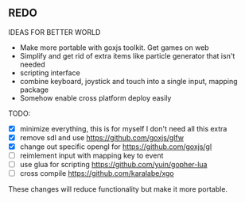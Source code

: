 ## REDO
IDEAS FOR BETTER WORLD
- Make more portable with goxjs toolkit. Get games on web
- Simplify and get rid of extra items like particle generator that isn't needed
- scripting interface
- combine keyboard, joystick and touch into a single input, mapping package
- Somehow enable cross platform deploy easily

TODO:
- [x] minimize everything, this is for myself I don't need all this extra
- [x] remove sdl and use https://github.com/goxjs/glfw
- [x] change out specific opengl for https://github.com/goxjs/gl
- [ ] reimlement input with mapping key to event
- [ ] use glua for scripting https://github.com/yuin/gopher-lua
- [ ] cross compile https://github.com/karalabe/xgo

These changes will reduce functionality but make it more portable.


